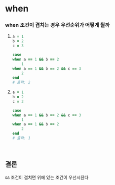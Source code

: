# when
### when 조건이 겹치는 경우 우선순위가 어떻게 될까

1.
    ```ruby
    a = 1
    b = 2
    c = 3

    case
    when a == 1 && b == 2
        1
    when a == 1 && b == 2 && c == 3
        2
    end
    # 출력: 2
    ```
2.
    ```ruby
    a = 1
    b = 2
    c = 3

    case
    when a == 1 && b == 2 && c == 3
        1
    when a == 1 && b == 2
        2
    end
    # 출력: 1
    ```
    
<br>

## 결론
```&&``` 조건이 겹치면 위에 있는 조건이 우선시된다

